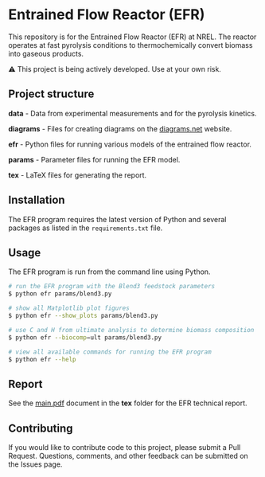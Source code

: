 # Entrained Flow Reactor (EFR)

This repository is for the Entrained Flow Reactor (EFR) at NREL. The reactor operates at fast pyrolysis conditions to thermochemically convert biomass into gaseous products.

⚠️ This project is being actively developed. Use at your own risk.

## Project structure

**data** - Data from experimental measurements and for the pyrolysis kinetics.

**diagrams** - Files for creating diagrams on the [diagrams.net](https://www.diagrams.net) website.

**efr** - Python files for running various models of the entrained flow reactor.

**params** - Parameter files for running the EFR model.

**tex** - LaTeX files for generating the report.

## Installation

The EFR program requires the latest version of Python and several packages as listed in the `requirements.txt` file.

## Usage

The EFR program is run from the command line using Python.

```bash
# run the EFR program with the Blend3 feedstock parameters
$ python efr params/blend3.py

# show all Matplotlib plot figures
$ python efr --show_plots params/blend3.py

# use C and H from ultimate analysis to determine biomass composition
$ python efr --biocomp=ult params/blend3.py

# view all available commands for running the EFR program
$ python efr --help
```

## Report

See the [main.pdf](tex/main.pdf) document in the **tex** folder for the EFR technical report.

## Contributing

If you would like to contribute code to this project, please submit a Pull Request. Questions, comments, and other feedback can be submitted on the Issues page.
